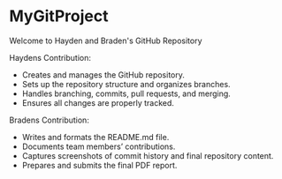 # MyGitProject
Welcome to Hayden and Braden's GitHub Repository

Haydens Contribution:
- Creates and manages the GitHub repository.
- Sets up the repository structure and organizes branches.
- Handles branching, commits, pull requests, and merging.
- Ensures all changes are properly tracked.

Bradens Contribution:
- Writes and formats the README.md file.
- Documents team members’ contributions.
- Captures screenshots of commit history and final repository content.
- Prepares and submits the final PDF report.
